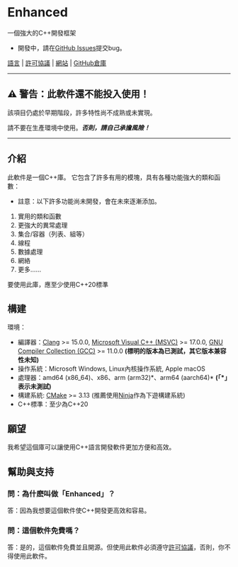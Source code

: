 # Enhanced

一個強大的C++開發框架

- 開發中，請在[GitHub Issues](https://github.com/enhancedlib/enhanced/issues)提交bug。

[語言](LANGUAGES.md) | [許可協議](../LICENSE) | [網站](https://enhancedlib.github.io/) | [GitHub倉庫](https://github.com/enhancedlib/enhanced/)

---

## ⚠ **警告：此軟件還不能投入使用！**

該項目仍處於早期階段，許多特性尚不成熟或未實現。

請不要在生產環境中使用。***否則，請自己承擔風險！***

---

## 介紹

此軟件是一個C++庫。
它包含了許多有用的模塊，具有各種功能強大的類和函數：

- 註意：以下許多功能尚未開發，會在未來逐漸添加。

1. 實用的類和函數
2. 更強大的異常處理
3. 集合/容器（列表、組等）
4. 線程
5. 數據處理
6. 網絡
7. 更多……

要使用此庫，應至少使用C++20標準

## 構建

環境：

- 編譯器：[Clang](https://clang.llvm.org/) >= 15.0.0, [Microsoft Visual C++ (MSVC)](https://visualstudio.microsoft.com/vs/features/cplusplus/) >= 17.0.0, [GNU Compiler Collection (GCC)](https://gcc.gnu.org/) >= 11.0.0 **(標明的版本為已測試，其它版本兼容性未知)**
- 操作系統：Microsoft Windows, Linux內核操作系統, Apple macOS
- 處理器：amd64 (x86_64)、x86、arm (arm32)\*、arm64 (aarch64)\* **(「\*」表示未測試)**
- 構建系統: [CMake](https://cmake.org/) >= 3.13 (推薦使用[Ninja](https://ninja-build.org)作為下遊構建系統)
- C++標準：至少為C++20

## 願望

我希望這個庫可以讓使用C++語言開發軟件更加方便和高效。

## 幫助與支持

### 問：為什麽叫做「Enhanced」？

答：因為我想要這個軟件使C++開發更高效和容易。

### 問：這個軟件免費嗎？

答：是的，這個軟件免費並且開源。但使用此軟件必須遵守[許可協議](../LICENSE)，否則，你不得使用此軟件。

